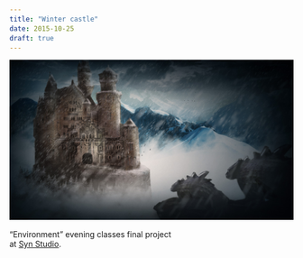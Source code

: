 ```yaml
---
title: "Winter castle"
date: 2015-10-25
draft: true
---
```


![image1](winter-castle-001.jpg)

“Environment” evening classes final project<br>
at <a href="https://www.synstudio.ca" target="_blank">Syn Studio</a>.